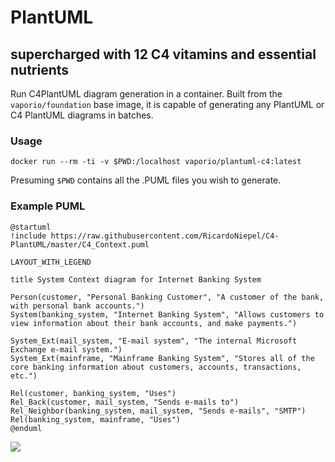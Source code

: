# PlantUML 

## supercharged with 12 C4 vitamins and essential nutrients

Run C4PlantUML diagram generation in a container. Built from the `vaporio/foundation`
base image, it is capable of generating any PlantUML or C4 PlantUML diagrams in
batches.

### Usage

```
docker run --rm -ti -v $PWD:/localhost vaporio/plantuml-c4:latest
```

Presuming `$PWD` contains all the .PUML files you wish to generate.

### Example PUML

```
@startuml
!include https://raw.githubusercontent.com/RicardoNiepel/C4-PlantUML/master/C4_Context.puml

LAYOUT_WITH_LEGEND

title System Context diagram for Internet Banking System

Person(customer, "Personal Banking Customer", "A customer of the bank, with personal bank accounts.")
System(banking_system, "Internet Banking System", "Allows customers to view information about their bank accounts, and make payments.")

System_Ext(mail_system, "E-mail system", "The internal Microsoft Exchange e-mail system.")
System_Ext(mainframe, "Mainframe Banking System", "Stores all of the core banking information about customers, accounts, transactions, etc.")

Rel(customer, banking_system, "Uses")
Rel_Back(customer, mail_system, "Sends e-mails to")
Rel_Neighbor(banking_system, mail_system, "Sends e-mails", "SMTP")
Rel(banking_system, mainframe, "Uses")
@enduml
```

![](https://kroki.io/c4plantuml/svg/eNqVVU1v2zgQvetXTL2HuoASY4GeeopjG5t0Y0eNnE33JIyosU2UIgWSshsU-993KEuy5RT74ZM0nnnv8c0MFd04j9bXpYreSS1UXVBtFey8r9ynycTi4Xor_a7Oa0dWGO1J-2thysmTFGgLs5JUkZrMPl4lCrV_Xj5MSnSeLIeyGeej1GSvq0AQPUz_fHxeZ-vHJJs_vqyi921gmmbp74v17K7LeLlf32UPi98Wq3kUeekVQY8FhcStxRI2xsI9C7KaPNyi_ib1FtJXJi-jKCHrjB6L2nlTko1h1j-NptCFwWzA7whyro7hwAeFqilE1cQAhTC19m70IYqO0NktBwq0r2PxK2NdChh9gB8R8K_XOz5QnmFVcfIL5TCtKsXWeWn0iEOfcY8xpJUN4pd_zEJsTkruWUYjjdvjpYDWekBdNOGeN-8OnkxZ5JDZVYw9SvlvRVcJbimwd6ypsLLyMUz1tlZoQzixZi8LcoBK_ZxlU2sRpKOS_hW8YScbIx3sJYYSaYHPC7k1Bx6YN4pKk0tFrR3L5qXTNPslhq9YIjsx1AJKltJTAa7OHWtpe_ZftLk34o4CoKC9FHQpb56PC_SYo6PQhvYxqEm_PMDg3RvL2sJSgKWtdN4iU4PUPJVl090YdpxcANY8VcJSwe2TqFwchoqcA2W2_EJeXL-xKUfxjXTBPskwr8n9z8dmbjjNnuoGvv2LP8ESBmbqv_rRXnz3YypRqsw1AYZbXC35vV2rgL9m62UDzTuylMIaZzYeFt_FDjVP2LGSYc8wWwUnVMbUG95hutjbM2vDCLadFhzoT3HmMGBuan9qc9yvawzcD-2wOe_J5OiJ1NmVcFrMZ0cucN-t10nKicO84xr9c85gsJvUI122Irnd5ebsGjjCdUveIjXBYds7QnSvWsTwOX1cTc7Jzyn_V2V2y9knYaeRH6I8ERYONtaUza1zsLyEfCeZgNwCz29n3TkD5pkfF2OUMqwDugrRBuMk5GLihhqGdbULN2xPny7XSQvUH2ZQ_mbuOmNC_aR15yt_sjpzbrg0fKn-BlJeaMI=)
